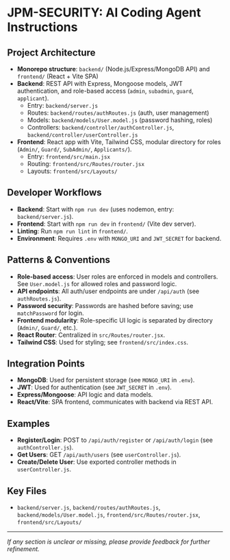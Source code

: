 # JPM-SECURITY: AI Coding Agent Instructions

## Project Architecture
- **Monorepo structure**: `backend/` (Node.js/Express/MongoDB API) and `frontend/` (React + Vite SPA)
- **Backend**: REST API with Express, Mongoose models, JWT authentication, and role-based access (`admin`, `subadmin`, `guard`, `applicant`).
  - Entry: `backend/server.js`
  - Routes: `backend/routes/authRoutes.js` (auth, user management)
  - Models: `backend/models/User.model.js` (password hashing, roles)
  - Controllers: `backend/controller/authController.js`, `backend/controller/userController.js`
- **Frontend**: React app with Vite, Tailwind CSS, modular directory for roles (`Admin/`, `Guard/`, `SubAdmin/`, `Applicants/`).
  - Entry: `frontend/src/main.jsx`
  - Routing: `frontend/src/Routes/router.jsx`
  - Layouts: `frontend/src/Layouts/`

## Developer Workflows
- **Backend**: Start with `npm run dev` (uses nodemon, entry: `backend/server.js`).
- **Frontend**: Start with `npm run dev` in `frontend/` (Vite dev server).
- **Linting**: Run `npm run lint` in `frontend/`.
- **Environment**: Requires `.env` with `MONGO_URI` and `JWT_SECRET` for backend.

## Patterns & Conventions
- **Role-based access**: User roles are enforced in models and controllers. See `User.model.js` for allowed roles and password logic.
- **API endpoints**: All auth/user endpoints are under `/api/auth` (see `authRoutes.js`).
- **Password security**: Passwords are hashed before saving; use `matchPassword` for login.
- **Frontend modularity**: Role-specific UI logic is separated by directory (`Admin/`, `Guard/`, etc.).
- **React Router**: Centralized in `src/Routes/router.jsx`.
- **Tailwind CSS**: Used for styling; see `frontend/src/index.css`.

## Integration Points
- **MongoDB**: Used for persistent storage (see `MONGO_URI` in `.env`).
- **JWT**: Used for authentication (see `JWT_SECRET` in `.env`).
- **Express/Mongoose**: API logic and data models.
- **React/Vite**: SPA frontend, communicates with backend via REST API.

## Examples
- **Register/Login**: POST to `/api/auth/register` or `/api/auth/login` (see `authController.js`).
- **Get Users**: GET `/api/auth/users` (see `userController.js`).
- **Create/Delete User**: Use exported controller methods in `userController.js`.

## Key Files
- `backend/server.js`, `backend/routes/authRoutes.js`, `backend/models/User.model.js`, `frontend/src/Routes/router.jsx`, `frontend/src/Layouts/`

---
_If any section is unclear or missing, please provide feedback for further refinement._
